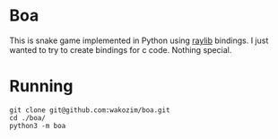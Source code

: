 # Boa

This is snake game implemented in Python using [raylib](https://github.com/raysan5/raylib) bindings.
I just wanted to try to create bindings for c code. Nothing special.

# Running
```console
git clone git@github.com:wakozim/boa.git
cd ./boa/
python3 -m boa
```
